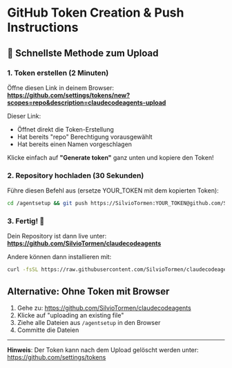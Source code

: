 # GitHub Token Creation & Push Instructions

## 🔑 Schnellste Methode zum Upload

### 1. Token erstellen (2 Minuten)

Öffne diesen Link in deinem Browser:
**https://github.com/settings/tokens/new?scopes=repo&description=claudecodeagents-upload**

Dieser Link:
- Öffnet direkt die Token-Erstellung
- Hat bereits "repo" Berechtigung vorausgewählt
- Hat bereits einen Namen vorgeschlagen

Klicke einfach auf **"Generate token"** ganz unten und kopiere den Token!

### 2. Repository hochladen (30 Sekunden)

Führe diesen Befehl aus (ersetze YOUR_TOKEN mit dem kopierten Token):

```bash
cd /agentsetup && git push https://SilvioTormen:YOUR_TOKEN@github.com/SilvioTormen/claudecodeagents.git main
```

### 3. Fertig! 🎉

Dein Repository ist dann live unter:
**https://github.com/SilvioTormen/claudecodeagents**

Andere können dann installieren mit:
```bash
curl -fsSL https://raw.githubusercontent.com/SilvioTormen/claudecodeagents/main/import-agents.sh | bash -s -- --install
```

## Alternative: Ohne Token mit Browser

1. Gehe zu: https://github.com/SilvioTormen/claudecodeagents
2. Klicke auf "uploading an existing file"
3. Ziehe alle Dateien aus `/agentsetup` in den Browser
4. Committe die Dateien

---

**Hinweis**: Der Token kann nach dem Upload gelöscht werden unter:
https://github.com/settings/tokens